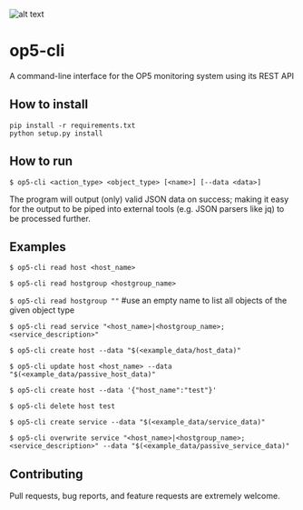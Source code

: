 ![alt text](https://travis-ci.org/ozans/op5-cli.svg?branch=master "travis build status")

op5-cli
========
A command-line interface for the OP5 monitoring system using its REST API

How to install
----------
```
pip install -r requirements.txt
python setup.py install
```

How to run
----------
 `$ op5-cli <action_type> <object_type> [<name>] [--data <data>]`

The program will output (only) valid JSON data on success; making it easy for the output to be piped into external tools (e.g. JSON parsers like jq) to be processed further.

Examples
----------
 `$ op5-cli read host <host_name>`

 `$ op5-cli read hostgroup <hostgroup_name>`

 `$ op5-cli read hostgroup ""` #use an empty name to list all objects of the given object type

 `$ op5-cli read service "<host_name>|<hostgroup_name>;<service_description>"`

 `$ op5-cli create host --data "$(<example_data/host_data)"`

 `$ op5-cli update host <host_name> --data "$(<example_data/passive_host_data)"`

 `$ op5-cli create host --data '{"host_name":"test"}'`

 `$ op5-cli delete host test`

 `$ op5-cli create service --data "$(<example_data/service_data)"`

 `$ op5-cli overwrite service "<host_name>|<hostgroup_name>;<service_description>" --data "$(<example_data/passive_service_data)"`

Contributing
------------
Pull requests, bug reports, and feature requests are extremely welcome.
